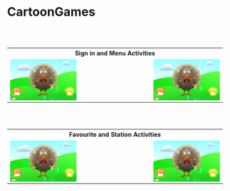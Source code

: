 # CartoonGames


<table>
		<th colspan="3">Sign in and Menu Activities</th>
  <tr>
    <td><img src="https://github.com/iluso-6/CartoonGames/blob/master/screenshots/first.png?raw=true" align="left"/></td>
    <td width="33%"></td>
    <td> <img src="https://github.com/iluso-6/CartoonGames/blob/master/screenshots/first.png?raw=true" align="right"/>
    </td>

<br><br>

  </tr>
  
</table>

<table>
	<th colspan="3">Favourite and Station Activities</th>
  <tr>
    <td><img src="https://github.com/iluso-6/CartoonGames/blob/master/screenshots/first.png?raw=true" align="left"/></td>
    <td width="33%"></td>
    <td> <img src="https://github.com/iluso-6/CartoonGames/blob/master/screenshots/first.png?raw=true" align="right"/>
    </td>

<br><br>

  </tr>
  
</table>
